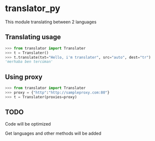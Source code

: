 # translator_py
This module translating between 2 languages

## Translating usage
```python
>>> from translator import Translater
>>> t = Translater()
>>> t.translate(txt="Hello, i'm translater", src="auto", dest="tr") 
'merhaba ben tercüman'
```

## Using proxy
```python
>>> from translator import Translater
>>> proxy = {"http":"http://sampleproxy.com:80"}
>>> t = Translater(proxies=proxy)
```

## TODO
Code will be optimized

Get languages and other methods will be added
